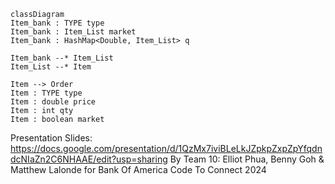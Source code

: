 ```mermaid
classDiagram
Item_bank : TYPE type
Item_bank : Item_List market
Item_bank : HashMap<Double, Item_List> q

Item_bank --* Item_List
Item_List --* Item

Item --> Order
Item : TYPE type
Item : double price
Item : int qty
Item : boolean market
```
Presentation Slides: https://docs.google.com/presentation/d/1QzMx7iviBLeLkJZpkpZxpZpYfqdndcNIaZn2C6NHAAE/edit?usp=sharing
By Team 10: Elliot Phua, Benny Goh & Matthew Lalonde for Bank Of America Code To Connect 2024
